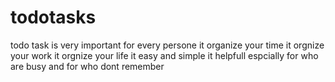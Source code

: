 # todotasks
todo task is very important for every persone
it organize your time 
it orgnize your work
it orgnize your life
 it easy and simple
 it helpfull espcially  for who are busy
 and for who dont remember